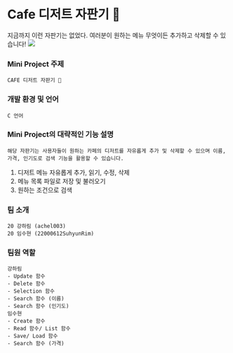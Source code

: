 # **Cafe 디저트 자판기** 🎰
지금까지 이런 자판기는 없었다. 여러분이 원하는 메뉴 무엇이든 추가하고 삭제할 수 있습니다!
![](https://cdn.pixabay.com/photo/2016/11/29/12/54/cafe-1869656_1280.jpg)

### Mini Project 주제
    CAFE 디저트 자판기 🍰
### 개발 환경 및 언어
    C 언어
### Mini Project의 대략적인 기능 설명
    해당 자판기는 사용자들이 원하는 카페의 디저트를 자유롭게 추가 및 삭제할 수 있으며 이름, 가격, 인기도로 검색 기능을 활용할 수 있습니다. 
   1. 디저트 메뉴 자유롭게 추가, 읽기, 수정, 삭제
   2. 메뉴 목록 파일로 저장 및 불러오기
   3. 원하는 조건으로 검색
### 팀 소개
    20 강하림 (achel003)
    20 임수현 (22000612SuhyunRim)
### 팀원 역할
    강하림
    - Update 함수
    - Delete 함수
    - Selection 함수
    - Search 함수 (이름)
    - Search 함수 (인기도)
    임수현
    - Create 함수
    - Read 함수/ List 함수
    - Save/ Load 함수
    - Search 함수 (가격)
